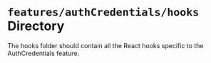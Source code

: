 # `features/authCredentials/hooks` Directory

The hooks folder should contain all the React hooks specific to the AuthCredentials feature.
